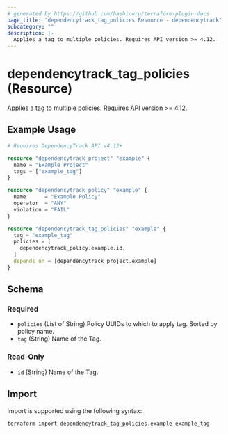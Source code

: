 ```yaml
---
# generated by https://github.com/hashicorp/terraform-plugin-docs
page_title: "dependencytrack_tag_policies Resource - dependencytrack"
subcategory: ""
description: |-
  Applies a tag to multiple policies. Requires API version >= 4.12.
---
```


# dependencytrack_tag_policies (Resource)

Applies a tag to multiple policies. Requires API version >= 4.12.

## Example Usage

```terraform
# Requires DependencyTrack API v4.12+

resource "dependencytrack_project" "example" {
  name = "Example Project"
  tags = ["example_tag"]
}

resource "dependencytrack_policy" "example" {
  name      = "Example Policy"
  operator  = "ANY"
  violation = "FAIL"
}

resource "dependencytrack_tag_policies" "example" {
  tag = "example_tag"
  policies = [
    dependencytrack_policy.example.id,
  ]
  depends_on = [dependencytrack_project.example]
}
```

<!-- schema generated by tfplugindocs -->
## Schema

### Required

- `policies` (List of String) Policy UUIDs to which to apply tag. Sorted by policy name.
- `tag` (String) Name of the Tag.

### Read-Only

- `id` (String) Name of the Tag.

## Import

Import is supported using the following syntax:

```shell
terraform import dependencytrack_tag_policies.example example_tag
```
